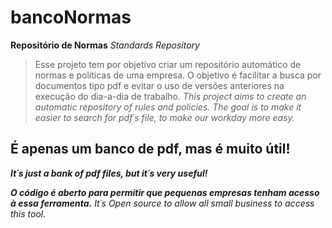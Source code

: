 # bancoNormas
**Repositório de Normas**
*Standards Repository*
>Esse projeto tem por objetivo criar um repositório automático de normas e políticas de uma empresa. 
O objetivo é facilitar a busca por documentos tipo pdf e evitar o uso de versões anteriores na execução do dia-a-dia de trabalho. 
>*This project aims to create an automatic repository of rules and policies. The goal is to make it easier to search for pdf´s file,  to make our workday more easy.*

## É apenas um banco de pdf, mas é muito útil!
***It´s just a bank of pdf files, but it´s very useful!***

***O código é aberto para permitir que pequenas empresas tenham acesso à essa ferramenta.***
*It´s Open source to allow all small business to access this tool.*


